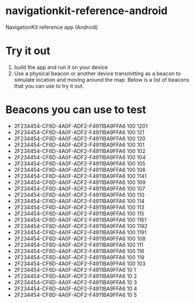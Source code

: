 # navigationkit-reference-android
NavigationKit reference app (Android)

# Try it out
1. build the app and run it on your device
2. Use a physical beacon or another device transmitting as a beacon to simulate location and moving around the map.  Below is a list of beacons that you can use to try it out.

# Beacons you can use to test
* 2F234454-CF6D-4A0F-ADF2-F4911BA9FFA6 100 1201
* 2F234454-CF6D-4A0F-ADF2-F4911BA9FFA6 100 121
* 2F234454-CF6D-4A0F-ADF2-F4911BA9FFA6 100 120
* 2F234454-CF6D-4A0F-ADF2-F4911BA9FFA6 100 101
* 2F234454-CF6D-4A0F-ADF2-F4911BA9FFA6 100 102
* 2F234454-CF6D-4A0F-ADF2-F4911BA9FFA6 100 104
* 2F234454-CF6D-4A0F-ADF2-F4911BA9FFA6 100 105
* 2F234454-CF6D-4A0F-ADF2-F4911BA9FFA6 100 106
* 2F234454-CF6D-4A0F-ADF2-F4911BA9FFA6 100 1141
* 2F234454-CF6D-4A0F-ADF2-F4911BA9FFA6 100 109
* 2F234454-CF6D-4A0F-ADF2-F4911BA9FFA6 100 107
* 2F234454-CF6D-4A0F-ADF2-F4911BA9FFA6 100 110
* 2F234454-CF6D-4A0F-ADF2-F4911BA9FFA6 100 114
* 2F234454-CF6D-4A0F-ADF2-F4911BA9FFA6 100 113
* 2F234454-CF6D-4A0F-ADF2-F4911BA9FFA6 100 115
* 2F234454-CF6D-4A0F-ADF2-F4911BA9FFA6 100 1161
* 2F234454-CF6D-4A0F-ADF2-F4911BA9FFA6 100 1192
* 2F234454-CF6D-4A0F-ADF2-F4911BA9FFA6 100 1191
* 2F234454-CF6D-4A0F-ADF2-F4911BA9FFA6 100 108
* 2F234454-CF6D-4A0F-ADF2-F4911BA9FFA6 100 111
* 2F234454-CF6D-4A0F-ADF2-F4911BA9FFA6 100 116
* 2F234454-CF6D-4A0F-ADF2-F4911BA9FFA6 100 119
* 2F234454-CF6D-4A0F-ADF2-F4911BA9FFA6 100 103
* 2F234454-CF6D-4A0F-ADF2-F4911BA9FFA6 10 1
* 2F234454-CF6D-4A0F-ADF2-F4911BA9FFA6 10 2
* 2F234454-CF6D-4A0F-ADF2-F4911BA9FFA6 10 3
* 2F234454-CF6D-4A0F-ADF2-F4911BA9FFA6 10 4
* 2F234454-CF6D-4A0F-ADF2-F4911BA9FFA6 10 5